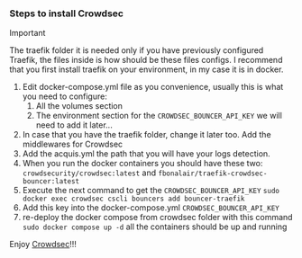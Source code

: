 ### Steps to install Crowdsec 
 >[!IMPORTANT]
   >
   >The traefik folder it is needed only if you have previously configured Traefik, the files inside is how should be these files configs. I recommend that you first install traefik on your environment, in my case it is in docker. 

1. Edit docker-compose.yml file as you convenience, usually this is what you need to configure:
    1. All the volumes section
    1. The environment section for the `CROWDSEC_BOUNCER_API_KEY` we will need to add it later...
1. In case that you have the traefik folder, change it later too. Add the middlewares for Crowdsec
1. Add the acquis.yml the path that you will have your logs detection.
1. When you run the docker containers you should have these two: `crowdsecurity/crowdsec:latest` and `fbonalair/traefik-crowdsec-bouncer:latest`
1. Execute the next command to get the `CROWDSEC_BOUNCER_API_KEY`
`sudo docker exec crowdsec cscli bouncers add bouncer-traefik`
1. Add this key into the docker-compose.yml `CROWDSEC_BOUNCER_API_KEY`
1. re-deploy the docker compose from crowdsec folder with this command `sudo docker compose up -d` all the containers should be up and running

Enjoy [Crowdsec](https://docs.crowdsec.net/docs/concepts)!!!



